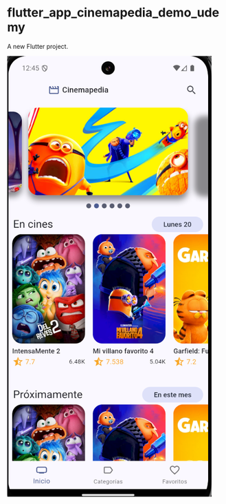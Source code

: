 # flutter_app_cinemapedia_demo_udemy

A new Flutter project.

![Pantalla principal](https://github.com/mat-m9/flutter_app_cinemapedia_demo_udemy/blob/main/app_screenshots/screenshot_home.png)
